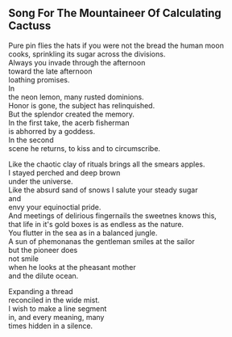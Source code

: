 Song For The Mountaineer Of Calculating Cactuss
-----------------------------------------------
Pure pin flies the hats if you were not the bread the human moon  
cooks, sprinkling its sugar across the divisions.  
Always you invade through the afternoon  
toward the late afternoon  
loathing promises.  
In  
the neon lemon, many rusted dominions.  
Honor is gone, the subject has relinquished.  
But the splendor created the memory.  
In the first take, the acerb fisherman  
is abhorred by a goddess.  
In the second  
scene he returns, to kiss and to circumscribe.  
  
Like the chaotic clay of rituals brings all the smears apples.  
I stayed perched and deep brown  
under the universe.  
Like the absurd sand of snows I salute your steady sugar  
and  
envy your equinoctial pride.  
And meetings of delirious fingernails the sweetnes knows this,  
that life in it's gold boxes is as endless as the nature.  
You flutter in the sea as in a balanced jungle.  
A sun of phemonanas the gentleman smiles at the sailor  
but the pioneer does  
not smile  
when he looks at the pheasant mother  
and the dilute ocean.  
  
Expanding a thread  
reconciled in the wide mist.  
I wish to make a line segment  
in, and every meaning, many  
times hidden in a silence.  
